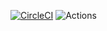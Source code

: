 [![CircleCI](https://circleci.com/gh/espebra/filebin2/tree/master.svg?style=shield)](https://circleci.com/gh/espebra/filebin2/tree/master) ![Actions](https://github.com/espebra/filebin2/workflows/Actions/badge.svg)
